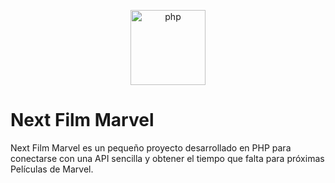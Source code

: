 <p align="center">
  <a href="https://laravel.com" target="_blank">
    <img src="https://cdn.jsdelivr.net/gh/devicons/devicon/icons/php/php-original.svg" alt="php" width="120"/>
  </a>
</p>

# Next Film Marvel

Next Film Marvel es un pequeño proyecto desarrollado en PHP para conectarse con una API sencilla y obtener el tiempo que falta 
para próximas Películas de Marvel.

